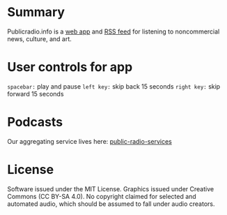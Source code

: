 # Summary
Publicradio.info is a [web app](http://www.publicradio.info) and [RSS feed](http://publicradio.info/feed.xml) for listening to noncommercial news, culture, and art.

# User controls for app
`spacebar:` play and pause
`left key:` skip back 15 seconds
`right key:` skip forward 15 seconds

# Podcasts
Our aggregating service lives here: [public-radio-services](https://github.com/ags2121/public-radio-services)

# License
Software issued under the MIT License. Graphics issued under Creative Commons (CC BY-SA 4.0). No copyright claimed for selected and automated audio, which should be assumed to fall under audio creators.
